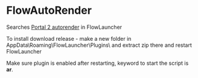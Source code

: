 # FlowAutoRender
 Searches [Portal 2 autorender](https://autorender.p2sr.org) in FlowLauncher

To install download release - make a new folder in AppData\Roaming\FlowLauncher\Plugins\ and extract zip there and restart FlowLauncher

Make sure plugin is enabled after restarting, keyword to start the script is **ar**.